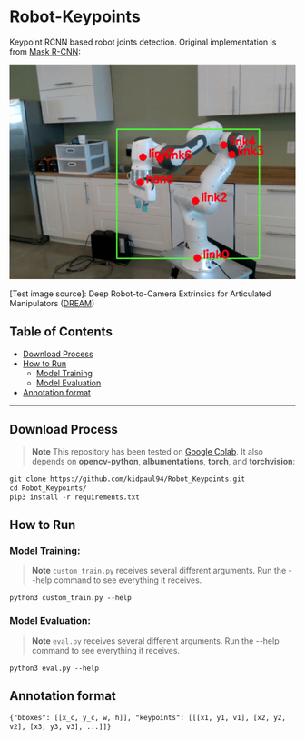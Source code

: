 # Robot-Keypoints

Keypoint RCNN based robot joints detection. Original implementation is from [Mask R-CNN](https://arxiv.org/abs/1703.06870):

![Example 0](./images/visualized_result_000045.png)

[Test image source]: Deep Robot-to-Camera Extrinsics for Articulated Manipulators ([DREAM](https://github.com/NVlabs/DREAM))


## Table of Contents

- [Download Process](#download-process)
- [How to Run](#how-to-run)
    - [Model Training](#model-training)
    - [Model Evaluation](#model-evaluation)
- [Annotation format](#annotation-format)

---

## Download Process

> **Note**
This repository has been tested on [Google Colab](https://colab.research.google.com/). It also depends on **opencv-python**, **albumentations**, **torch**, and **torchvision**:

    git clone https://github.com/kidpaul94/Robot_Keypoints.git
    cd Robot_Keypoints/
    pip3 install -r requirements.txt

## How to Run

### Model Training:

> **Note**
`custom_train.py` receives several different arguments. Run the --help command to see everything it receives.

    python3 custom_train.py --help

### Model Evaluation:

> **Note**
`eval.py` receives several different arguments. Run the --help command to see everything it receives.

    python3 eval.py --help

## Annotation format

    {"bboxes": [[x_c, y_c, w, h]], "keypoints": [[[x1, y1, v1], [x2, y2, v2], [x3, y3, v3], ...]]}
